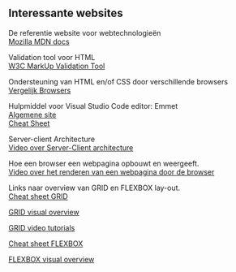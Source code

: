 ## Interessante websites

De referentie website voor webtechnologieën     
[Mozilla MDN docs](https://developer.mozilla.org/en-US/docs/Web/Reference)   
      
Validation tool voor HTML      
[W3C MarkUp Validation Tool](https://validator.w3.org/)        

Ondersteuning van HTML en/of CSS door verschillende browsers     
[Vergelijk Browsers](https://caniuse.com/)  

Hulpmiddel voor Visual Studio Code editor: Emmet      
[Algemene site](https://emmet.io/)           
[Cheat Sheet](https://docs.emmet.io/cheat-sheet/)          
      
Server-client Architecture       
[Video over Server-Client architecture](https://www.youtube.com/watch?v=RsQ1tFLwldY&ab_channel=NaturalProgrammer)          

Hoe een browser een webpagina opbouwt en weergeeft.        
[Video over het renderen van een webpagina door de browser](https://www.youtube.com/watch?v=DuSURHrZG6I&ab_channel=AlZimmerman)

Links naar overview van GRID en FLEXBOX lay-out.         
[Cheat sheet GRID](https://yoksel.github.io/grid-cheatsheet/)

[GRID visual overview](https://grid.malven.co/)

[GRID video tutorials](https://gridbyexample.com/video/) 
     
[Cheat sheet FLEXBOX](https://yoksel.github.io/flex-cheatsheet/)
     
[FLEXBOX visual overview](https://flexbox.malven.co/)
